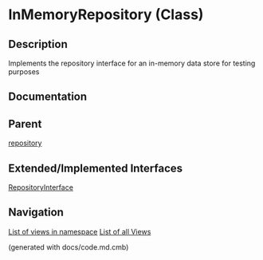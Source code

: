 # InMemoryRepository (Class)

## Description
Implements the repository interface for an in-memory data store for testing purposes


## Documentation

## Parent
[repository](../../../../../../software-development/architecture/blueprint/clean-architecture/adapter/repository.md)

## Extended/Implemented Interfaces
[RepositoryInterface](../../../../../../software-development/architecture/blueprint/clean-architecture/application/repository-interface.md)


## Navigation
[List of views in namespace](./views-in-namespace.md)
[List of all Views](../../../../../../views.md)

(generated with docs/code.md.cmb)

